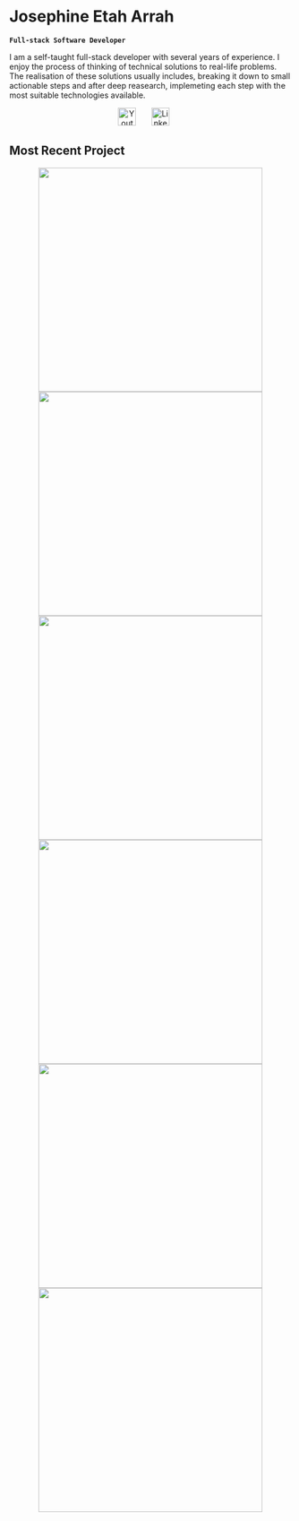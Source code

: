 # Josephine Etah Arrah

**`Full-stack Software Developer`**

I am a self-taught full-stack developer with several years of experience. I enjoy the process of thinking of technical solutions to real-life problems. The realisation of these solutions usually includes, breaking it down to small actionable steps and after deep reasearch, implemeting each step with the most suitable technologies available.

<!-- Social media icons -->
<p align="center">
  <a href="https://www.youtube.com/@arrahetah2123"><img width="32px" alt="Youtube" title="Youtube" src="https://i.imgur.com/qiXu7b2.png"/></a>
  &#8287;&#8287;&#8287;&#8287;&#8287;
  <a href="https://www.linkedin.com/in/arrah-josephine-522879103/?msgControlName=view_message_button&msgConversationId=2-ZjFkN2RmZWEtZjRmNy00NTcxLWI2ZGItMjU1MTAzZTRiNDU0XzAxMg%3D%3D&msgOverlay=true"><img width="32px" alt="LinkedIn" title="LinkedIn" src="https://i.imgur.com/yRpa1dQ.png"/></a>
  &#8287;&#8287;&#8287;&#8287;&#8287;
</p>

## Most Recent Project

<p align='center'>
<a href="https://accountability-tribe.vercel.app/">
<img  width="400px" src="https://res.cloudinary.com/dlgisfrgl/image/upload/v1723371569/home-logged-out_jbg8mp.png"/>
</a>
<a href="https://accountability-tribe.vercel.app/">
<img  width="400px" src="https://res.cloudinary.com/dlgisfrgl/image/upload/v1723371596/home-logged-in_k3v4tq.png"/>
</a>
<a href="https://accountability-tribe.vercel.app/sessions?page=1&filter=ended">
<img width="400px" src="https://res.cloudinary.com/dlgisfrgl/image/upload/v1723371588/all-sessions_k7raa2.png"/>
</a>
<a href="https://accountability-tribe.vercel.app/create-task">
<img width="400px" src="https://res.cloudinary.com/dlgisfrgl/image/upload/v1723371580/create-task_xemaxc.png"/>
</a>
<a href="https://accountability-tribe.vercel.app/create-session">
<img width="400px" src="https://res.cloudinary.com/dlgisfrgl/image/upload/v1723371577/create-session_xzomia.png"/>
</a>
<a href="https://accountability-tribe.vercel.app/tribes">
<img  width="400px" src="https://res.cloudinary.com/dlgisfrgl/image/upload/v1723371577/all-tribes_j7y4jp.png"/>
</a>
</p>

<!--
**EtahJo/EtahJo** is a ✨ _special_ ✨ repository because its `README.md` (this file) appears on your GitHub profile.

Here are some ideas to get you started:

- 🔭 I’m currently working on ...
- 🌱 I’m currently learning ...
- 👯 I’m looking to collaborate on ...
- 🤔 I’m looking for help with ...
- 💬 Ask me about ...
- 📫 How to reach me: ...
- 😄 Pronouns: ...
- ⚡ Fun fact: ...
-->
